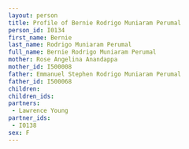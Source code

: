 ```yaml
---
layout: person
title: Profile of Bernie Rodrigo Muniaram Perumal
person_id: I0134
first_name: Bernie
last_name: Rodrigo Muniaram Perumal
full_name: Bernie Rodrigo Muniaram Perumal
mother: Rose Angelina Anandappa
mother_id: I500008
father: Emmanuel Stephen Rodrigo Muniaram Perumal
father_id: I500068
children:
children_ids:
partners:
 - Lawrence Young
partner_ids:
 - I0138
sex: F
---
```


